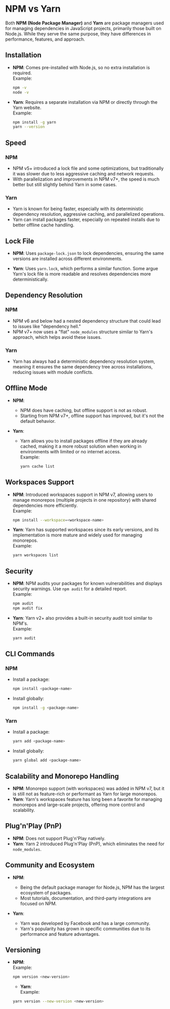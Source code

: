 # NPM vs Yarn

Both **NPM (Node Package Manager)** and **Yarn** are package managers used for managing dependencies in JavaScript projects, primarily those built on Node.js. While they serve the same purpose, they have differences in performance, features, and approach.

## Installation

- **NPM**: Comes pre-installed with Node.js, so no extra installation is required.  
  Example:  
  ```bash
  npm -v
  node -v
  ```

- **Yarn**: Requires a separate installation via NPM or directly through the Yarn website.  
  Example:  
  ```bash
  npm install -g yarn
  yarn --version
  ```

## Speed

### NPM
- NPM v5+ introduced a lock file and some optimizations, but traditionally it was slower due to less aggressive caching and network requests.
- With parallelization and improvements in NPM v7+, the speed is much better but still slightly behind Yarn in some cases.

### Yarn
- Yarn is known for being faster, especially with its deterministic dependency resolution, aggressive caching, and parallelized operations.
- Yarn can install packages faster, especially on repeated installs due to better offline cache handling.

## Lock File

- **NPM**: Uses `package-lock.json` to lock dependencies, ensuring the same versions are installed across different environments.

- **Yarn**: Uses `yarn.lock`, which performs a similar function. Some argue Yarn's lock file is more readable and resolves dependencies more deterministically.

## Dependency Resolution

### NPM
- NPM v6 and below had a nested dependency structure that could lead to issues like "dependency hell."
- NPM v7+ now uses a "flat" `node_modules` structure similar to Yarn's approach, which helps avoid these issues.

### Yarn
- Yarn has always had a deterministic dependency resolution system, meaning it ensures the same dependency tree across installations, reducing issues with module conflicts.

## Offline Mode

- **NPM**:
  - NPM does have caching, but offline support is not as robust.
  - Starting from NPM v7+, offline support has improved, but it's not the default behavior.

- **Yarn**:
  - Yarn allows you to install packages offline if they are already cached, making it a more robust solution when working in environments with limited or no internet access.  
    Example:  
    ```bash
    yarn cache list
    ```

## Workspaces Support

- **NPM**: Introduced workspaces support in NPM v7, allowing users to manage monorepos (multiple projects in one repository) with shared dependencies more efficiently.  
  Example:  
  ```bash
  npm install --workspace=<workspace-name>
  ```

- **Yarn**: Yarn has supported workspaces since its early versions, and its implementation is more mature and widely used for managing monorepos.  
  Example:  
  ```bash
  yarn workspaces list
  ```

## Security

- **NPM**: NPM audits your packages for known vulnerabilities and displays security warnings. Use `npm audit` for a detailed report.  
  Example:  
  ```bash
  npm audit
  npm audit fix
  ```

- **Yarn**: Yarn v2+ also provides a built-in security audit tool similar to NPM's.  
  Example:  
  ```bash
  yarn audit
  ```

## CLI Commands

### NPM
- Install a package:  
  ```bash
  npm install <package-name>
  ```
- Install globally:  
  ```bash
  npm install -g <package-name>
  ```

### Yarn
- Install a package:  
  ```bash
  yarn add <package-name>
  ```
- Install globally:  
  ```bash
  yarn global add <package-name>
  ```

## Scalability and Monorepo Handling

- **NPM**: Monorepo support (with workspaces) was added in NPM v7, but it is still not as feature-rich or performant as Yarn for large monorepos.
- **Yarn**: Yarn's workspaces feature has long been a favorite for managing monorepos and large-scale projects, offering more control and scalability.


## Plug'n'Play (PnP)

- **NPM**: Does not support Plug'n'Play natively.
- **Yarn**: Yarn 2 introduced Plug'n'Play (PnP), which eliminates the need for `node_modules`.  

## Community and Ecosystem

- **NPM**:
  - Being the default package manager for Node.js, NPM has the largest ecosystem of packages.
  - Most tutorials, documentation, and third-party integrations are focused on NPM.

- **Yarn**:
  - Yarn was developed by Facebook and has a large community.
  - Yarn's popularity has grown in specific communities due to its performance and feature advantages.

## Versioning

- **NPM**:  
  Example:  
  ```bash
  npm version <new-version>
  ```
  - **Yarn**:  
  Example:  
  ```bash
  yarn version --new-version <new-version>
  ```